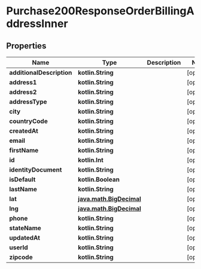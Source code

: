 
# Purchase200ResponseOrderBillingAddressInner

## Properties
Name | Type | Description | Notes
------------ | ------------- | ------------- | -------------
**additionalDescription** | **kotlin.String** |  |  [optional]
**address1** | **kotlin.String** |  |  [optional]
**address2** | **kotlin.String** |  |  [optional]
**addressType** | **kotlin.String** |  |  [optional]
**city** | **kotlin.String** |  |  [optional]
**countryCode** | **kotlin.String** |  |  [optional]
**createdAt** | **kotlin.String** |  |  [optional]
**email** | **kotlin.String** |  |  [optional]
**firstName** | **kotlin.String** |  |  [optional]
**id** | **kotlin.Int** |  |  [optional]
**identityDocument** | **kotlin.String** |  |  [optional]
**isDefault** | **kotlin.Boolean** |  |  [optional]
**lastName** | **kotlin.String** |  |  [optional]
**lat** | [**java.math.BigDecimal**](java.math.BigDecimal.md) |  |  [optional]
**lng** | [**java.math.BigDecimal**](java.math.BigDecimal.md) |  |  [optional]
**phone** | **kotlin.String** |  |  [optional]
**stateName** | **kotlin.String** |  |  [optional]
**updatedAt** | **kotlin.String** |  |  [optional]
**userId** | **kotlin.String** |  |  [optional]
**zipcode** | **kotlin.String** |  |  [optional]



